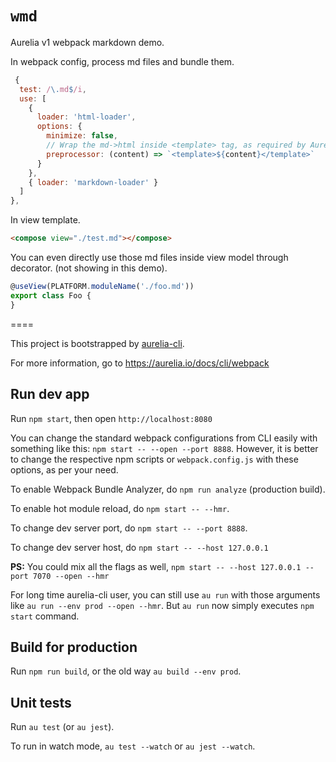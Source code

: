# `wmd`

Aurelia v1 webpack markdown demo.

In webpack config, process md files and bundle them.

```js
 {
  test: /\.md$/i,
  use: [
    {
      loader: 'html-loader',
      options: {
        minimize: false,
        // Wrap the md->html inside <template> tag, as required by Aurelia v1.
        preprocessor: (content) => `<template>${content}</template>`
      }
    },
    { loader: 'markdown-loader' }
  ]
},
```

In view template.
```html
<compose view="./test.md"></compose>
```

You can even directly use those md files inside view model through decorator. (not showing in this demo).

```ts
@useView(PLATFORM.moduleName('./foo.md'))
export class Foo {
}
```

====

This project is bootstrapped by [aurelia-cli](https://github.com/aurelia/cli).

For more information, go to https://aurelia.io/docs/cli/webpack

## Run dev app

Run `npm start`, then open `http://localhost:8080`

You can change the standard webpack configurations from CLI easily with something like this: `npm start -- --open --port 8888`. However, it is better to change the respective npm scripts or `webpack.config.js` with these options, as per your need.

To enable Webpack Bundle Analyzer, do `npm run analyze` (production build).

To enable hot module reload, do `npm start -- --hmr`.

To change dev server port, do `npm start -- --port 8888`.

To change dev server host, do `npm start -- --host 127.0.0.1`

**PS:** You could mix all the flags as well, `npm start -- --host 127.0.0.1 --port 7070 --open --hmr`

For long time aurelia-cli user, you can still use `au run` with those arguments like `au run --env prod --open --hmr`. But `au run` now simply executes `npm start` command.

## Build for production

Run `npm run build`, or the old way `au build --env prod`.

## Unit tests

Run `au test` (or `au jest`).

To run in watch mode, `au test --watch` or `au jest --watch`.
